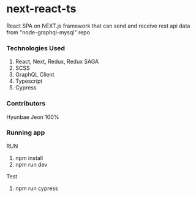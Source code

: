 # next-react-ts

React SPA on NEXT.js framework that can send and receive rest api data from "node-graphql-mysql" repo

### Technologies Used

1. React, Next, Redux, Redux SAGA
2. SCSS
3. GraphQL Client
4. Typescript
5. Cypress

### Contributors

Hyunbae Jeon 100%

### Running app

RUN

1. npm install
2. npm run dev

Test

1.  npm run cypress
